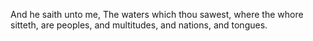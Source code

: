 And he saith unto me, The waters which thou sawest, where the whore sitteth, are peoples, and multitudes, and nations, and tongues.
